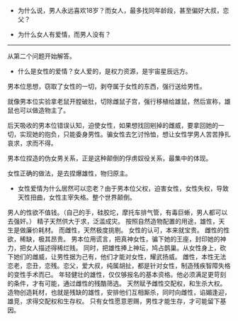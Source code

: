 - 为什么说，男人永远喜欢18岁？而女人，最多找同年龄段，甚至偏好大叔，恋父？

- 为什么女人有爱情，而男人没有？

---------

从第二个问题开始解答。

- 什么是女性的爱情？女人爱的，是权力资源，是宇宙星辰远方。

男本位思想，窃取了女性的一切，剥夺属于女性的东西，强行送给男性。

就像男本位实验拿老鼠开膛破肚，切除雌鼠子宫，强行移植给雄鼠，然后宣称，雄鼠也可以做造物主了。

后天吸收的男本位错误认知，迫使女性，如果想找回剜掉的雌威，要拿回她的一切，实现她的抱负，只能委身男性。骗女性去乞讨怜恤，想让女性学男人苦苦挣扎哀求，求而不得。

男本位捏造的伪女男关系，正是这种颠倒的俘虏奴役关系，最集中的体现。

女性正确的做法，是去捏爆雄性，物归原主。

- 女性爱情为什么居然可以恋老？由于男本位父权，迫害女性，女性失权，导致天性扭曲，女性主宰失格。整个世界颠倒。

男人的性欲不值钱。（自己的手，硅胶坨，摩托车排气管，有毒巨蜥，男人都可以去强奸。）
精子天然供大于求，泛滥成灾。
按照自然造物配置的用途，雄性，天生是做廉价耗材。
而雌性，天然极度挑剔。
女性的认可，本来就宝贵。
雌性的性欲，稀缺，极其昂贵。
男本位用谎言，把真神女性，骗下她的王座，封印她的神力，把女人描述得稀烂贱。
同时，把雄性捧上神坛，鸠占鹊巢。从女性身上，砍下她们的雌威，让男性据为己有，他们才能对女性，耀武扬威。
雌性，本性无法恋老，恋丑，恋残。恋父，爱大叔，纯属胡扯，都是针对女性，制造残疾智障失格的变性手术而已。
年轻健壮的雄性，仅仅够报名的基本资格。他必须满足更苛刻的条件，才有可能，通过雌性的残酷筛选。
天然赋予雌性交配权，和生杀大权。造物创造耗材，也就是残缺的雄性，安排他们互相厮杀，同时向雌性，谄媚逢迎，雄竞，求得交配权和生存权。
只有女性愿意恩赐，男性才能生存，才可能留下基因。
